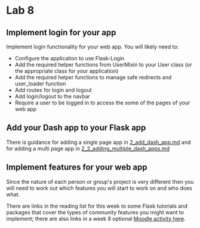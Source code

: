 # Lab 8

## Implement login for your app
Implement login functionality for your web app. You will likely need to:

- Configure the application to use Flask-Login
- Add the required helper functions from UserMixin to your User class (or the appropriate class for your application)
- Add the required helper functions to manage safe redirects and user_loader function
- Add routes for login and logout
- Add login/logout to the navbar
- Require a user to be logged in to access the some of the pages of your web app

## Add your Dash app to your Flask app
There is guidance for adding a single page app in [2_add_dash_app.md](2_add_dash_app.md) and for adding a multi page app in [2_2_adding_multiple_dash_apps.md](2_2_adding_multiple_dash_apps.md)

## Implement features for your web app
Since the nature of each person or group's project is very different then you will need to work out which features you will start to work on and who does what.

There are links in the reading list for this week to some Flask tutorials and packages that cover the types of community features you might want to implement; there are also links in a week 8 optional [Moodle activity here](https://moodle.ucl.ac.uk/mod/page/view.php?id=3398136).
